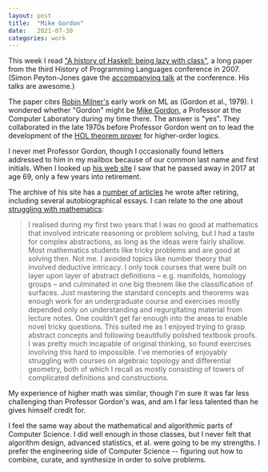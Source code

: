 ```yaml
---
layout: post
title:  "Mike Gordon"
date:   2021-07-30
categories: work
---
```


This week I read ["A history of Haskell: being lazy with class"](https://dl.acm.org/doi/10.1145/1238844.1238856), a long paper from the third History of Programming Languages conference in 2007. (Simon Peyton-Jones gave the [accompanying talk](https://www.microsoft.com/en-us/research/publication/a-history-of-haskell-being-lazy-with-class/) at the conference. His talks are awesome.)

The paper cites [Robin Milner's](https://en.wikipedia.org/wiki/Robin_Milner) early work on ML as (Gordon et al., 1979). I wondered whether "Gordon" might be [Mike Gordon](https://en.wikipedia.org/wiki/Michael_J._C._Gordon), a Professor at the Computer Laboratory during my time there. The answer is "yes". They collaborated in the late 1970s before Professor Gordon went on to lead the development of the [HOL theorem prover](https://en.wikipedia.org/wiki/HOL_(proof_assistant)) for higher-order logics.

I never met Professor Gordon, though I occasionally found letters addressed to him in my mailbox because of our common last name and first initials. When I looked up [his web site](https://www.cl.cam.ac.uk/archive/mjcg/) I saw that he passed away in 2017 at age 69, only a few years into retirement.

The archive of his site has a [number of articles](https://www.cl.cam.ac.uk/archive/mjcg/plans/Articles.html) he wrote after retiring, including several autobiographical essays. I can relate to the one about [struggling with mathematics](https://www.cl.cam.ac.uk/archive/mjcg/plans/CambridgeUndergraduate.html):

> I realised during my first two years that I was no good at mathematics that involved intricate reasoning or problem solving, but I had a taste for complex abstractions, as long as the ideas were fairly shallow. Most mathematics students like tricky problems and are good at solving then. Not me. I avoided topics like number theory that involved deductive intricacy. I only took courses that were built on layer upon layer of abstract definitions – e.g. manifolds, homology groups – and culminated in one big theorem like the classification of surfaces. Just mastering the standard concepts and theorems was enough work for an undergraduate course and exercises mostly depended only on understanding and regurgitating material from lecture notes. One couldn’t get far enough into the areas to enable novel tricky questions. This suited me as I enjoyed trying to grasp abstract concepts and following beautifully polished textbook proofs. I was pretty much incapable of original thinking, so found exercises involving this hard to impossible. I’ve memories of enjoyably struggling with courses on algebraic topology and differential geometry, both of which I recall as mostly consisting of towers of complicated definitions and constructions.

My experience of higher math was similar, though I'm sure it was far less challenging than Professor Gordon's was, and am I far less talented than he gives himself credit for.

I feel the same way about the mathematical and algorithmic parts of Computer Science. I did well enough in those classes, but I never felt that algorithm design, advanced statistics, et al. were going to be my strengths. I prefer the engineering side of Computer Science -- figuring out how to combine, curate, and synthesize in order to solve problems.

